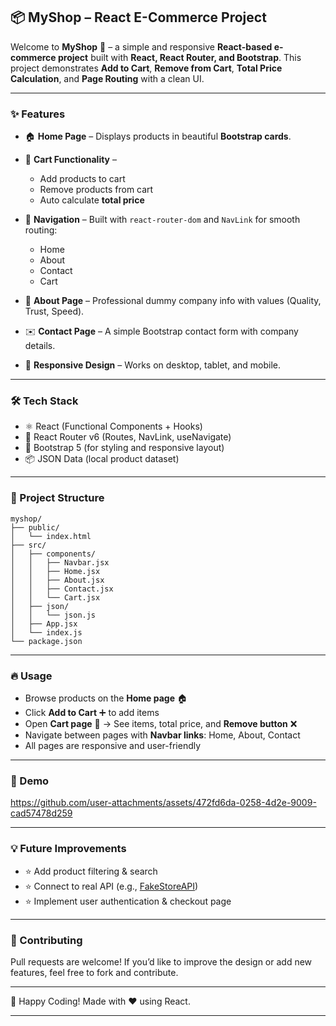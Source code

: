 
## 📦 MyShop – React E-Commerce Project

Welcome to **MyShop** 🛒 – a simple and responsive **React-based e-commerce project** built with **React, React Router, and Bootstrap**.
This project demonstrates **Add to Cart**, **Remove from Cart**, **Total Price Calculation**, and **Page Routing** with a clean UI.

---

### ✨ Features

* 🏠 **Home Page** – Displays products in beautiful **Bootstrap cards**.
* 🛒 **Cart Functionality** –

  * Add products to cart
  * Remove products from cart
  * Auto calculate **total price**
* 🧭 **Navigation** – Built with `react-router-dom` and `NavLink` for smooth routing:

  * Home
  * About
  * Contact
  * Cart
* 📄 **About Page** – Professional dummy company info with values (Quality, Trust, Speed).
* ✉️ **Contact Page** – A simple Bootstrap contact form with company details.
* 📱 **Responsive Design** – Works on desktop, tablet, and mobile.

---

### 🛠️ Tech Stack

* ⚛️ React (Functional Components + Hooks)
* 🧭 React Router v6 (Routes, NavLink, useNavigate)
* 🎨 Bootstrap 5 (for styling and responsive layout)
* 📦 JSON Data (local product dataset)

---

### 📂 Project Structure

```
myshop/
├── public/
│   └── index.html
├── src/
│   ├── components/
│   │   ├── Navbar.jsx
│   │   ├── Home.jsx
│   │   ├── About.jsx
│   │   ├── Contact.jsx
│   │   └── Cart.jsx
│   ├── json/
│   │   └── json.js
│   ├── App.jsx
│   └── index.js
└── package.json
```

---


### 🔥 Usage

* Browse products on the **Home page** 🏠
* Click **Add to Cart** ➕ to add items
* Open **Cart page** 🛒 → See items, total price, and **Remove button** ❌
* Navigate between pages with **Navbar links**: Home, About, Contact
* All pages are responsive and user-friendly

---

### 📸 Demo


https://github.com/user-attachments/assets/472fd6da-0258-4d2e-9009-cad57478d259




---

### 💡 Future Improvements

* ⭐ Add product filtering & search
* ⭐ Connect to real API (e.g., [FakeStoreAPI](https://fakestoreapi.com/))
* ⭐ Implement user authentication & checkout page

---

### 🤝 Contributing

Pull requests are welcome! If you’d like to improve the design or add new features, feel free to fork and contribute.

---

🚀 Happy Coding! Made with ❤️ using React.

---


